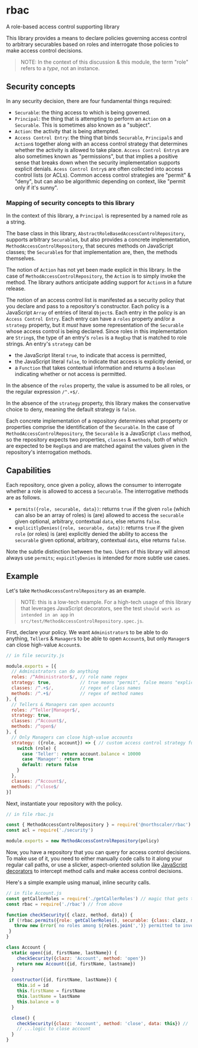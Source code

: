 # rbac
A role-based access control supporting library

This library provides a means to declare policies governing access control to arbitrary securables based on roles and interrogate those policies to make access control decisions.

> NOTE: In the context of this discussion & this module, the term "role" refers to a _type_, not an instance.

## Security concepts
In any security decision, there are four fundamental things required:
* `Securable`: the thing access to which is being governed.
* `Principal`: the thing that is attempting to perform an `Action` on a `Securable`.
This is sometimes also known as a "subject".
* `Action`: the activity that is being attempted.
* `Access Control Entry`: the thing that binds `Securable`, `Principal`s and `Action`s together along with an access control strategy that determines whether the activity is allowed to take place.
`Access Control Entry`s are also sometimes known as "permissions", but that implies a positive sense that breaks down when the security implementation supports explicit denials.
`Acess Control Entry`s are often collected into access control lists (or ACLs).
Common access control strategies are "permit" & "deny", but can also be algorithmic depending on context, like "permit only if it's sunny".

### Mapping of security concepts to this library
In the context of this library, a `Principal` is represented by a named role as a string.

The base class in this library, `AbstractRoleBasedAccessControlRepository`, supports arbitrary `Securable`s, but also provides a concrete implementation, `MethodAccessControlRepository`, that secures methods on JavaScript classes; the `Securable`s for that implementation are, then, the methods themselves.

The notion of `Action` has not yet been made explicit in this library.
In the case of `MethodAccessControlRepository`, the `Action` is to simply invoke the method.
The library authors anticipate adding support for `Action`s in a future release.

The notion of an access control list is manifested as a security policy that you declare and pass to a repository's constructor.
Each policy is a JavaScript `Array` of entries of literal `Object`s.
Each entry in the policy is an `Access Control Entry`.
Each entry can have a `roles` property and/or a `strategy` property, but it _must_ have some representation of the `Securable` whose access control is being declared.
Since roles in this implementation are `String`s, the type of an entry's `roles` is a `RegExp` that is matched to role strings.
An entry's `strategy` can be
* the JavaScript literal `true`, to indicate that access is permitted,
* the JavaScript literal `false`, to indicate that access is explicitly denied, or
* a `Function` that takes contextual information and returns a `Boolean` indicating whether or not access is permitted.
 
In the absence of the `roles` property, the value is assumed to be all roles, or the regular expression `/^.+$/`.

In the absence of the `strategy` property, this library makes the conservative choice to deny, meaning the default strategy is `false`.

Each concrete implementation of a repository determines what property or properties comprise the identification of the `Securable`.
In the case of `MethodAccessControlRepository`, the `Securable` is a JavaScript `class` method, so the repository expects two properties, `classes` & `methods`, both of which are expected to be `RegExp`s and are matched against the values given in the repository's interrogation methods.

## Capabilities
Each repository, once given a policy, allows the consumer to interrogate whether a role is allowed to access a `Securable`.
The interrogative methods are as follows.
* `permits({role, securable, data})`: returns `true` if the given `role` (which can also be an array of roles) is (are) allowed to access the `securable` given optional, arbitrary, contextual `data`, else returns `false`.
* `explicitlyDenies({role, securable, data})`: returns `true` if the given `role` (or roles) is (are) explicitly denied the ability to access the `securable` given optional, arbitrary, contextual `data`, else returns `false`. 

Note the subtle distinction between the two.
Users of this library will almost always use `permits`; `expicitlyDenies` is intended for more subtle use cases. 

## Example
Let's take `MethodAccessControlRepository` as an example.

> NOTE: this is a low-tech example.
> For a high-tech usage of this library that leverages JavaScript decorators, see the test `should work as intended in an app` in `src/test/MethodAccessControlRepository.spec.js`.

First, declare your policy.
We want `Administrator`s to be able to do anything, `Teller`s & `Manager`s to be able to open `Account`s, but only `Manager`s can close high-value `Account`s.
```javascript
// in file security.js

module.exports = [{
  // Administrators can do anything
  roles: /^Administrator$/, // role name regex
  strategy: true,           // true means "permit", false means "explicitly deny"
  classes: /^.+$/,          // regex of class names
  methods: /^.+$/           // regex of method names
}, {
  // Tellers & Managers can open accounts
  roles: /^Teller|Manager$/,
  strategy: true,
  classes: /^Account$/,
  methods: /^open$/
}, {
  // Only Managers can close high-value accounts
  strategy: ({role, account}) => { // custom access control strategy function
    switch (role) {
      case 'Teller': return account.balance < 10000
      case 'Manager': return true
      default: return false
    }
  },
  classes: /^Account$/,
  methods: /^close$/
}]
```

Next, instantiate your repository with the policy.
```javascript
// in file rbac.js

const { MethodAccessControlRepository } = require('@northscaler/rbac')
const acl = require('./security')

module.exports = new MethodAccessControlRepository(policy)
```
Now, you have a repository that you can query for access control decisions.
To make use of it, you need to either manually code calls to it along your regular call paths, or use a slicker, aspect-oriented solution like [JavaScript decorators]() to intercept method calls and make access control decisions.

Here's a simple example using manual, inline security calls.
```javascript
// in file Account.js
const getCallerRoles = require('./getCallerRoles') // magic that gets the roles of the current caller
const rbac = require('./rbac') // from above

function checkSecurity({ clazz, method, data}) {
 if (!rbac.permits({role: getCallerRoles(), securable: {class: clazz, method}, data})) {
   throw new Error(`no roles among ${roles.join(',')} permitted to invoke ${clazz}.${method}`)
 }
}

class Account {
  static open({id, firstName, lastName}) {
    checkSecurity({clazz: 'Account', method: 'open'})
    return new Account({id, firstName, lastname})  
  }

  constructor({id, firstName, lastName}) {
    this.id = id
    this.firstName = firstName
    this.lastName = lastName
    this.balance = 0  
  }

  close() {
    checkSecurity({clazz: 'Account', method: 'close', data: this}) // `this` will show up as `account` in strategy above
    // ...logic to close account
  }
}
```
